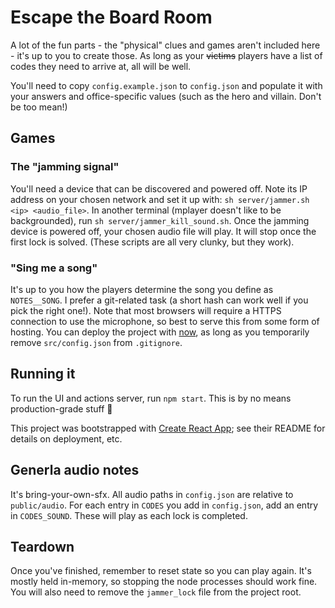 # Escape the Board Room

A lot of the fun parts - the "physical" clues and games aren't included here - it's up to you to create those. As long as your ~~victims~~ players have a list of codes they need to arrive at, all will be well.

You'll need to copy `config.example.json` to `config.json` and populate it with your answers and office-specific values (such as the hero and villain. Don't be too mean!)

## Games
### The "jamming signal"
You'll need a device that can be discovered and powered off. Note its IP address on your chosen network and set it up with: `sh server/jammer.sh <ip> <audio_file>`. In another terminal (mplayer doesn't like to be backgrounded), run `sh server/jammer_kill_sound.sh`. Once the jamming device is powered off, your chosen audio file will play. It will stop once the first lock is solved. (These scripts are all very clunky, but they work).

### "Sing me a song"
It's up to you how the players determine the song you define as `NOTES__SONG`. I prefer a git-related task (a short hash can work well if you pick the right one!). Note that most browsers will require a HTTPS connection to use the microphone, so best to serve this from some form of hosting. You can deploy the project with [now](https://now.sh), as long as you temporarily remove `src/config.json` from `.gitignore`.

## Running it
To run the UI and actions server, run `npm start`. This is by no means production-grade stuff 🐉

This project was bootstrapped with [Create React App](https://github.com/facebookincubator/create-react-app); see their README for details on deployment, etc.

## Generla audio notes
It's bring-your-own-sfx. All audio paths in `config.json` are relative to `public/audio`. For each entry in `CODES` you add in `config.json`, add an entry in `CODES_SOUND`. These will play as each lock is completed.

## Teardown
Once you've finished, remember to reset state so you can play again. It's mostly held in-memory, so stopping the node processes should work fine. You will also need to remove the `jammer_lock` file from the project root.
